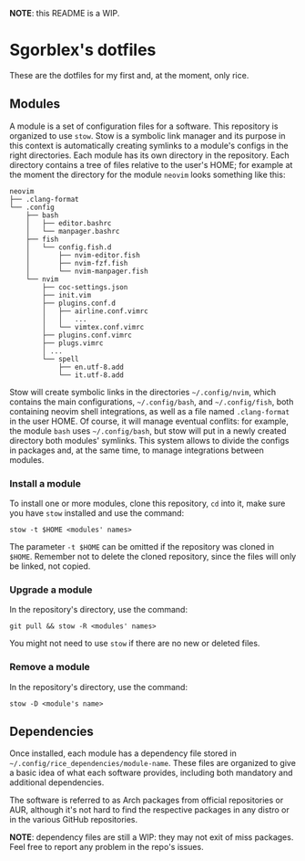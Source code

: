 **NOTE**: this README is a WIP.

# Sgorblex's dotfiles
These are the dotfiles for my first and, at the moment, only rice.

## Modules
A module is a set of configuration files for a software. This repository is organized to use `stow`. Stow is a symbolic link manager and its purpose in this context is automatically creating symlinks to a module's configs in the right directories. Each module has its own directory in the repository. Each directory contains a tree of files relative to the user's HOME; for example at the moment the directory for the module `neovim` looks something like this:
```
neovim
├── .clang-format
└── .config
    ├── bash
    │   ├── editor.bashrc
    │   └── manpager.bashrc
    ├── fish
    │   └── config.fish.d
    │       ├── nvim-editor.fish
    │       ├── nvim-fzf.fish
    │       └── nvim-manpager.fish
    └── nvim
        ├── coc-settings.json
        ├── init.vim
        ├── plugins.conf.d
        │   ├── airline.conf.vimrc
        │   │   ...
        │   └── vimtex.conf.vimrc
        ├── plugins.conf.vimrc
        ├── plugs.vimrc
        │ ...
        └── spell
            ├── en.utf-8.add
            └── it.utf-8.add
```

Stow will create symbolic links in the directories `~/.config/nvim`, which contains the main configurations, `~/.config/bash`, and `~/.config/fish`, both containing neovim shell integrations, as well as a file named `.clang-format` in the user HOME. Of course, it will manage eventual conflits: for example, the module `bash` uses `~/.config/bash`, but stow will put in a newly created directory both modules' symlinks. This system allows to divide the configs in packages and, at the same time, to manage integrations between modules.


### Install a module
To install one or more modules, clone this repository, `cd` into it, make sure you have `stow` installed and use the command:
```
stow -t $HOME <modules' names>
```

The parameter `-t $HOME` can be omitted if the repository was cloned in `$HOME`. Remember not to delete the cloned repository, since the files will only be linked, not copied.


### Upgrade a module
In the repository's directory, use the command:
```
git pull && stow -R <modules' names>
```

You might not need to use `stow` if there are no new or deleted files.


### Remove a module
In the repository's directory, use the command:
```
stow -D <module's name>
```



## Dependencies
Once installed, each module has a dependency file stored in `~/.config/rice_dependencies/module-name`. These files are organized to give a basic idea of what each software provides, including both mandatory and additional dependencies.

The software is referred to as Arch packages from official repositories or AUR, although it's not hard to find the respective packages in any distro or in the various GitHub repositories.

**NOTE**: dependency files are still a WIP: they may not exit of miss packages. Feel free to report any problem in the repo's issues.
